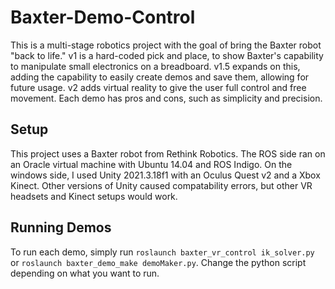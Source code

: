 # Baxter-Demo-Control
This is a multi-stage robotics project with the goal of bring the Baxter robot "back to life." v1 is a hard-coded pick and place, to show Baxter's capability to manipulate small electronics on a breadboard. v1.5 expands on this, adding the capability to easily create demos and save them, allowing for future usage. v2 adds virtual reality to give the user full control and free movement.
Each demo has pros and cons, such as simplicity and precision.

## Setup
This project uses a Baxter robot from Rethink Robotics. The ROS side ran on an Oracle virtual machine with Ubuntu 14.04 and ROS Indigo. On the windows side, I used Unity 2021.3.18f1 with an Oculus Quest v2 and a Xbox Kinect. Other versions of Unity caused compatability errors, but other VR headsets and Kinect setups would work.

## Running Demos
To run each demo, simply run ``roslaunch baxter_vr_control ik_solver.py`` or ``roslaunch baxter_demo_make demoMaker.py``. Change the python script depending on what you want to run.